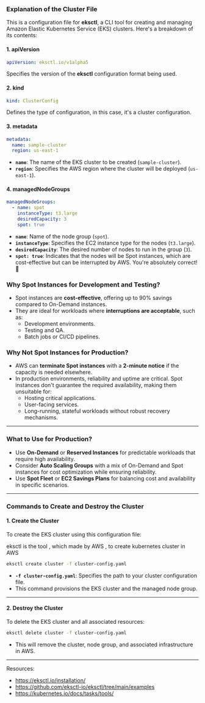 ### Explanation of the Cluster File

This is a configuration file for **eksctl**, a CLI tool for creating and managing Amazon Elastic Kubernetes Service (EKS) clusters. Here's a breakdown of its contents:

#### **1. apiVersion**
```yaml
apiVersion: eksctl.io/v1alpha5
```
Specifies the version of the **eksctl** configuration format being used.

#### **2. kind**
```yaml
kind: ClusterConfig
```
Defines the type of configuration, in this case, it's a cluster configuration.

#### **3. metadata**
```yaml
metadata:
  name: sample-cluster
  region: us-east-1
```
- **`name`**: The name of the EKS cluster to be created (`sample-cluster`).
- **`region`**: Specifies the AWS region where the cluster will be deployed (`us-east-1`).

#### **4. managedNodeGroups**
```yaml
managedNodeGroups:
  - name: spot
    instanceType: t3.large
    desiredCapacity: 3
    spot: true
```
- **`name`**: Name of the node group (`spot`).
- **`instanceType`**: Specifies the EC2 instance type for the nodes (`t3.large`).
- **`desiredCapacity`**: The desired number of nodes to run in the group (`3`).
- **`spot: true`**: Indicates that the nodes will be Spot instances, which are cost-effective but can be interrupted by AWS.
You're absolutely correct! 🎯

### **Why Spot Instances for Development and Testing?**
- Spot instances are **cost-effective**, offering up to 90% savings compared to On-Demand instances.
- They are ideal for workloads where **interruptions are acceptable**, such as:
  - Development environments.
  - Testing and QA.
  - Batch jobs or CI/CD pipelines.

### **Why Not Spot Instances for Production?**
- AWS can **terminate Spot instances** with a **2-minute notice** if the capacity is needed elsewhere.
- In production environments, reliability and uptime are critical. Spot instances don't guarantee the required availability, making them unsuitable for:
  - Hosting critical applications.
  - User-facing services.
  - Long-running, stateful workloads without robust recovery mechanisms.

---

### **What to Use for Production?**
- Use **On-Demand** or **Reserved Instances** for predictable workloads that require high availability.
- Consider **Auto Scaling Groups** with a mix of On-Demand and Spot instances for cost optimization while ensuring reliability.
- Use **Spot Fleet** or **EC2 Savings Plans** for balancing cost and availability in specific scenarios.

---

### Commands to Create and Destroy the Cluster

#### **1. Create the Cluster**
To create the EKS cluster using this configuration file:

eksctl is the tool , which made by AWS , to create kubernetes cluster in AWS 

```bash
eksctl create cluster -f cluster-config.yaml
```
- **`-f cluster-config.yaml`**: Specifies the path to your cluster configuration file.
- This command provisions the EKS cluster and the managed node group.

---

#### **2. Destroy the Cluster**
To delete the EKS cluster and all associated resources:

```bash
eksctl delete cluster -f cluster-config.yaml
```
- This will remove the cluster, node group, and associated infrastructure in AWS.

---

Resources: 
- https://eksctl.io/installation/
- https://github.com/eksctl-io/eksctl/tree/main/examples
- https://kubernetes.io/docs/tasks/tools/